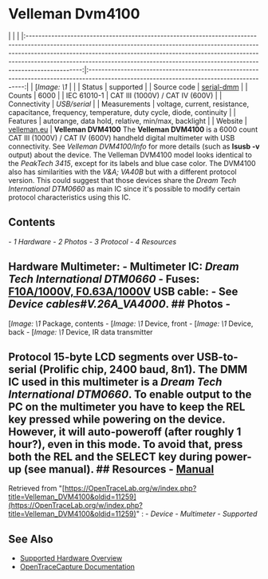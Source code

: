 # Velleman Dvm4100
| | | |:-----------------------------------------------------------------------------------------------------------------------------------------------------------------------------------------------------------------------------------------------------------------------------------------------------------------------------------------:|:----------------------------------------------------------------------------------------------------------------------------------------:| | [*Image: \1* | | | Status | supported | | Source code | [serial-dmm](http://github.com/OpenTraceLab/?p=OpenTraceCapture.git;a=tree;f=src/hardware/serial-dmm) | | Counts | 6000 | | IEC 61010-1 | CAT III (1000V) / CAT IV (600V) | | Connectivity | *USB/serial* | | Measurements | voltage, current, resistance, capacitance, frequency, temperature, duty cycle, diode, continuity | | Features | autorange, data hold, relative, min/max, backlight | | Website | [velleman.eu](http://www.velleman.eu/products/view/?id=385116) | **Velleman DVM4100** The **Velleman DVM4100** is a 6000 count CAT III (1000V) / CAT IV (600V) handheld digital multimeter with USB connectivity. See *Velleman DVM4100/Info* for more details (such as **lsusb -v** output) about the device. The Velleman DVM4100 model looks identical to the *PeakTech 3415*, except for its labels and blue case color. The DVM4100 also has similarities with the *V&A; VA40B* but with a different protocol version. This could suggest that those devices share the *Dream Tech International DTM0660* as main IC since it's possible to modify certain protocol characteristics using this IC.
## Contents
\- *1 Hardware* \- *2 Photos* \- *3 Protocol* \- *4 Resources*
## Hardware **Multimeter:** \- **Multimeter IC**: *Dream Tech International DTM0660* \- **Fuses**: [F10A/1000V, F0.63A/1000V](http://www.velleman.eu/products/view/?id=387038) **USB cable:** \- See *Device cables#V.26A_VA4000*. ## Photos \-
[*Image: \1*
Package, contents
\-
[*Image: \1*
Device, front
\-
[*Image: \1*
Device, back
\-
[*Image: \1*
Device, IR data transmitter
## Protocol 15-byte LCD segments over USB-to-serial (Prolific chip, 2400 baud, 8n1). The DMM IC used in this multimeter is a *Dream Tech International DTM0660*. To enable output to the PC on the multimeter you have to keep the **REL** key pressed while powering on the device. However, it will auto-poweroff (after roughly 1 hour?), even in this mode. To avoid that, press both the **REL** and the **SELECT** key during power-up (see manual). ## Resources \- [Manual](http://www.velleman.eu/downloads/1/dvm4x00a6v03.pdf)
Retrieved from "[https://OpenTraceLab.org/w/index.php?title=Velleman_DVM4100&oldid=11259](https://OpenTraceLab.org/w/index.php?title=Velleman_DVM4100&oldid=11259)"
: \- *Device* \- *Multimeter* \- *Supported*
## See Also
- [Supported Hardware Overview](../supported-hardware.md)
- [OpenTraceCapture Documentation](../../opentracecapture/overview.md)
